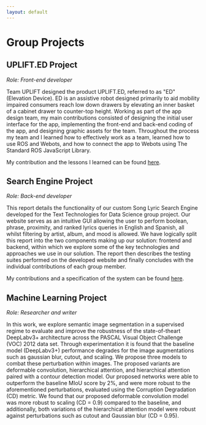 ```yaml
---
layout: default
---
```


# Group Projects

## UPLIFT.ED Project
<em>Role: Front-end developer</em>

Team UPLIFT designed the product UPLIFT.ED, referred to as "ED" (Elevation Device). ED is an assistive robot designed primarily to aid mobility impaired consumers reach low down drawers by elevating an inner basket of a cabinet drawer to counter-top height. Working as part of the app design team, my main contributions consisted of designing the initial user interface for the app, implementing the front-end and back-end coding of the app, and designing graphic assets for the team. Throughout the process my team and I learned how to effectively work as a team, learned how to use ROS and Webots, and how to connect the app to Webots using The Standard ROS JavaScript Library.

My contribution and the lessons I learned can be found [here](https://nbviewer.org/github/moaylesbury/ED-Report/blob/main/s1751472-MichaelAylesbury-Group-15.pdf).

## Search Engine Project
<em>Role: Back-end developer</em>

This report details the functionality of our custom Song Lyric Search Engine developed for the Text Technologies for Data Science group project. Our website serves as an intuitive GUI allowing the user to perform boolean, phrase, proximity, and ranked lyrics queries in English and Spanish, all whilst filtering by artist, album, and mood is allowed. We have logically split this report into the two components making up our solution: frontend and backend, within which we explore some of the key technologies and approaches we use in our solution. The report then describes the testing suites performed on the developed website and finally concludes with the individual contributions of each group member.

My contributions and a specification of the system can be found [here]().



## Machine Learning Project
<em>Role: Researcher and writer</em>

In this work, we explore semantic image segmentation in a supervised regime to evaluate and improve the robustness of the state-of-theart DeepLabv3+ architecture across the PASCAL Visual Object Challenge (VOC) 2012 data set. Through experimentation it is found that the baseline model (DeepLabv3+) performance degrades for the image augmentations such as gaussian blur, cutout, and scaling. We propose three models to combat these perturbation within images. The proposed variants are deformable convolution, hierarchical attention, and hierarchical attention paired with a contour detection model. Our proposed networks were able to outperform the baseline MIoU score by 2%, and were more robust to the aforementioned perturbations, evaluated using the Corruption Degradation (CD) metric. We found that our proposed deformable convolution model was more robust to scaling (CD = 0.9) compared to the baseline, and additionally, both variations of the hierarchical attention model were robust against perturbations such as cutout and Gaussian blur (CD = 0.95).

